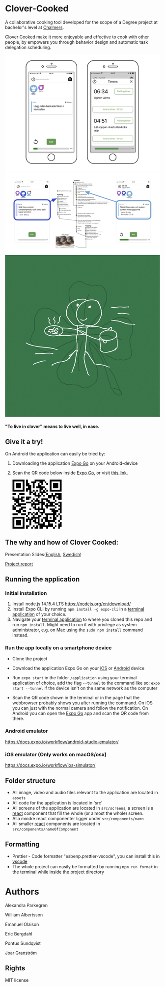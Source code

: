# Clover-Cooked

A collaborative cooking tool developed for the scope of a Degree project at bachelor's level at [Chalmers](https://www.chalmers.se/en/Pages/default.aspx). 

Clover Cooked make it more enjoyable and effective to cook with other people, by empowers you through behavior design and automatic task delegation scheduling.

![exampleScreens](https://github.com/Sponken/clover-cooked/blob/imagesInReadme/exampleImagesOfUserInterface/cloverCookedExampleScreens.png?raw=true)
![concurrency](https://github.com/Sponken/clover-cooked/blob/imagesInReadme/exampleImagesOfUserInterface/concurrency.png?raw=true)
![cloverCookedIcon](https://github.com/Sponken/clover-cooked/blob/imagesInReadme/exampleImagesOfUserInterface/Clover-Cooked.jpg?raw=true)
#### "To live in clover" means to live well, in ease.






## Give it a try!


On Android the application can easily be tried by:

1. Downloading the application [Expo Go](https://play.google.com/store/apps/details?id=host.exp.exponent&hl=en&gl=US) on your Android-device
2. Scan the QR code below inside  [Expo Go](https://play.google.com/store/apps/details?id=host.exp.exponent&hl=en&gl=US), or visit [this link](https://expo.io/@sponken/projects/clover-cooked).

   ![Expo qr](./expo_qr.png)


## The why and how of Clover Cooked:

Presentation Slides([English](https://docs.google.com/presentation/d/1NERPcrvg5FEZKNry3iajL7epWdKtxhluA5uOk2f7pVU/edit?usp=sharing), [Swedish](https://docs.google.com/presentation/d/1NERPcrvg5FEZKNry3iajL7epWdKtxhluA5uOk2f7pVU/edit?usp=sharing))

[Project report](https://odr.chalmers.se/handle/20.500.12380/304131?locale=en)


## Running the application

### Initial installation

1. Install node.js 14.15.4 LTS <https://nodejs.org/en/download/>
2. Install Expo CLI by running `npm install -g expo-cli` in a [terminal application](https://en.wikipedia.org/wiki/Command-line_interface) of your choice.
3. Navigate your [terminal application](https://en.wikipedia.org/wiki/Command-line_interface) to where you cloned this repo and run `npm install`. Might need to run it with privilege as system administrator, e.g. on Mac using the `sudo npm install` command instead.


### Run the app locally on a smartphone device

- Clone the project
- Download the application Expo Go on your [iOS](https://apps.apple.com/us/app/expo-go/id982107779) or [Android](https://play.google.com/store/apps/details?id=host.exp.exponent&hl=en&gl=US) device

- Run `expo start` in the folder `/application` using your terminal application of choice, add the flag `--tunnel` to the command like so: `expo start --tunnel` if the device isn't on the same network as the computer
- Scan the QR code shown in the terminal or in the page that the webbrowser probably shows you after running the command. On iOS you can just with the normal camera and follow the notification. On Android you can open the [Expo Go](https://play.google.com/store/apps/details?id=host.exp.exponent&hl=en&gl=US) app and scan the QR code from there.


### Android emulator

<https://docs.expo.io/workflow/android-studio-emulator/>

### iOS emulator (Only works on macOS/osx)

<https://docs.expo.io/workflow/ios-simulator/>



## Folder structure

- All image, video and audio files relevant to the application are located in  `assets`
- All code for the application is located in 'src'
- All screens of the application are located in `src/screens`,
  a screen is a [react](https://reactjs.org) component that fill the whole (or almost the whole) screen.
- Alla mindre react componenter ligger under `src/components/namn`
- All smaller [react](https://reactjs.org) components are located in `src/components/nameOfComponent`


## Formatting

- Prettier - Code formatter "esbenp.prettier-vscode", you can install this in [vscode](https://code.visualstudio.com/Download) 
- The whole project can easily be formatted by running `npm run format` in the terminal while inside the project directory



# Authors

Alexandra Parkegren

William Albertsson

Emanuel Olaison

Eric Bergdahl

Pontus Sundqvist

Joar Granström


## Rights

MIT license
